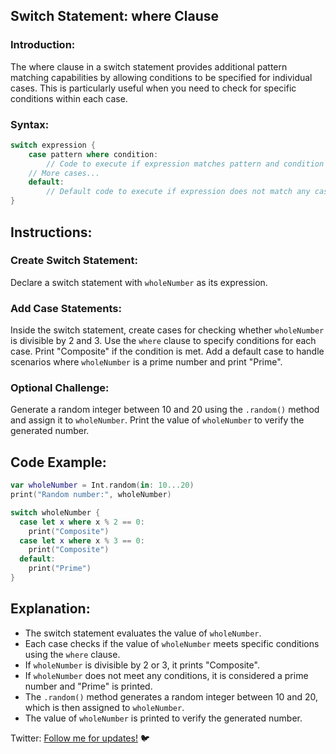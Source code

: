 ## Switch Statement: where Clause

### Introduction:

The where clause in a switch statement provides additional pattern matching capabilities by allowing conditions to be specified for individual cases. This is particularly useful when you need to check for specific conditions within each case.

### Syntax:

```swift
switch expression {
    case pattern where condition:
        // Code to execute if expression matches pattern and condition is true
    // More cases...
    default:
        // Default code to execute if expression does not match any case
}
```

## Instructions:

### Create Switch Statement:

Declare a switch statement with `wholeNumber` as its expression.

### Add Case Statements:

Inside the switch statement, create cases for checking whether `wholeNumber` is divisible by 2 and 3.
Use the `where` clause to specify conditions for each case.
Print "Composite" if the condition is met.
Add a default case to handle scenarios where `wholeNumber` is a prime number and print "Prime".

### Optional Challenge:

Generate a random integer between 10 and 20 using the `.random()` method and assign it to `wholeNumber`.
Print the value of `wholeNumber` to verify the generated number.

## Code Example:

```swift
var wholeNumber = Int.random(in: 10...20)
print("Random number:", wholeNumber)

switch wholeNumber {
  case let x where x % 2 == 0:
    print("Composite")
  case let x where x % 3 == 0:
    print("Composite")
  default:
    print("Prime")
}
```

## Explanation:

- The switch statement evaluates the value of `wholeNumber`.
- Each case checks if the value of `wholeNumber` meets specific conditions using the `where` clause.
- If `wholeNumber` is divisible by 2 or 3, it prints "Composite".
- If `wholeNumber` does not meet any conditions, it is considered a prime number and "Prime" is printed.
- The `.random()` method generates a random integer between 10 and 20, which is then assigned to `wholeNumber`.
- The value of `wholeNumber` is printed to verify the generated number.

Twitter: [Follow me for updates!](https://twitter.com/bhushcodes) 🐦
